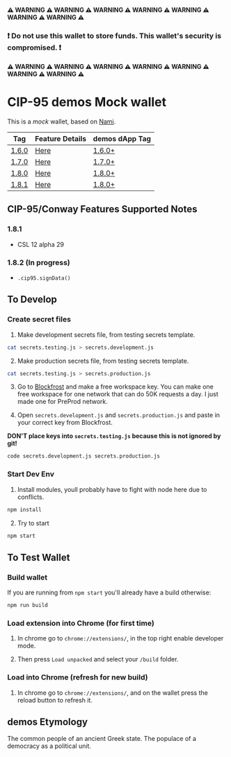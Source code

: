 #### ⚠ WARNING ⚠ WARNING ⚠ WARNING ⚠ WARNING ⚠ WARNING ⚠ WARNING ⚠ WARNING ⚠

### **❗ Do not use this wallet to store funds. This wallet's security is compromised. ❗**

#### ⚠ WARNING ⚠ WARNING ⚠ WARNING ⚠ WARNING ⚠ WARNING ⚠ WARNING ⚠ WARNING ⚠


# CIP-95 demos Mock wallet 

This is a *mock* wallet, based on [Nami](https://github.com/berry-pool/nami).

| Tag  | Feature Details | demos dApp Tag |
| ---- | --------------- | -------------- |
| [1.6.0](https://github.com/Ryun1/cip95-demos-wallet/releases/tag/1.6.0) | [Here](./CHANGELOG.md#160) | [1.6.0+](https://github.com/Ryun1/cip95-cardano-wallet-connector/tags) |
| [1.7.0](https://github.com/Ryun1/cip95-demos-wallet/releases/tag/1.7.0) | [Here](./CHANGELOG.md#170) | [1.7.0+](https://github.com/Ryun1/cip95-cardano-wallet-connector/tags) |
| [1.8.0](https://github.com/Ryun1/cip95-demos-wallet/releases/tag/1.8.0) | [Here](./CHANGELOG.md#180) | [1.8.0+](https://github.com/Ryun1/cip95-cardano-wallet-connector/tags) |
| [1.8.1](https://github.com/Ryun1/cip95-demos-wallet/releases/tag/1.8.1) | [Here](./CHANGELOG.md#181) | [1.8.0+](https://github.com/Ryun1/cip95-cardano-wallet-connector/tags) |

## CIP-95/Conway Features Supported Notes

### 1.8.1
- CSL 12 alpha 29

### 1.8.2 (In progress)
- `.cip95.signData()`

## To Develop

### Create secret files

1. Make development secrets file, from testing secrets template.

```bash
cat secrets.testing.js > secrets.development.js
```

2. Make production secrets file, from testing secrets template.

```bash
cat secrets.testing.js > secrets.production.js
```

3. Go to [Blockfrost](https://blockfrost.io/auth/signin) and make a free workspace key. You can make one free workspace for one network that can do 50K requests a day. I just made one for PreProd network.

4. Open `secrets.development.js` and `secrets.production.js` and paste in your correct key from Blockfrost. 
   
**DON'T place keys into `secrets.testing.js` because this is not ignored by git!**

```bash
code secrets.development.js secrets.production.js
```

### Start Dev Env

1. Install modules, youll probably have to fight with node here due to conflicts.

```bash
npm install
```

2. Try to start


```bash
npm start
```

## To Test Wallet

### Build wallet

If you are running from `npm start` you'll already have a build otherwise:

```bash
npm run build
```

### Load extension into Chrome (for first time)

1. In chrome go to `chrome://extensions/`, in the top right enable developer mode.

2. Then press `Load unpacked` and select your `/build` folder.

### Load into Chrome (refresh for new build)

1. In chrome go to `chrome://extensions/`, and on the wallet press the reload button to refresh it.

## demos Etymology

The common people of an ancient Greek state. The populace of a democracy as a political unit.